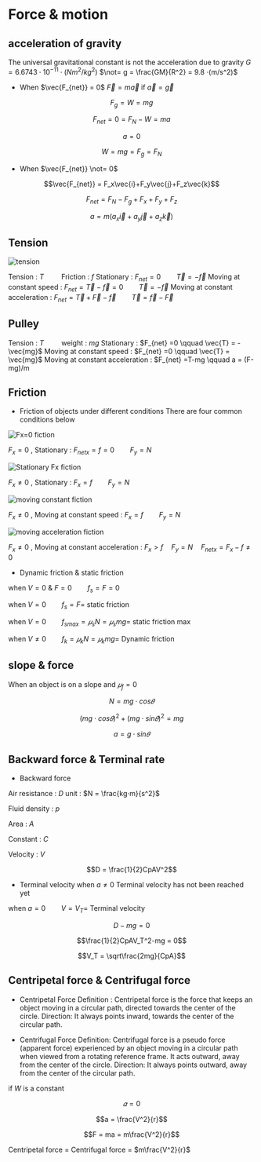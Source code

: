 # Force & motion
## acceleration of gravity

The universal gravitational constant is not the acceleration due to gravity
$G = 6.6743⋅10^{-11}⋅(Nm^2/kg^2)$
$\not= g = \frac{GM}{R^2} = 9.8 ⋅(m/s^2)$

* When $\vec{F_{net}} = 0$
$\vec{F} = m\vec{a}$ if $\vec{a} = \vec{g}$

$$F_g = W = mg$$

$$F_{net} = 0 = F_N-W = ma$$

$$a = 0$$

$$W = mg = F_g = F_N$$

* When $\vec{F_{net}} \not= 0$

$$\vec{F_{net}} = F_x\vec{i}+F_y\vec{j}+F_z\vec{k}$$

$$F_{net} = F_N-F_g+F_x+F_y+F_z$$

$$a = m(a_x\vec{i}+a_y\vec{j}+a_z\vec{k})$$

## Tension
![tension](https://hackmd.io/_uploads/ryvKxz-Mkx.png)

Tension : $T \qquad$ Friction : $f$
Stationary : $F_{net} =0 \qquad \vec{T} = -\vec{f}$
Moving at constant speed : $F_{net} = \vec{T}-\vec{f} = 0 \qquad \vec{T} = -\vec{f}$
Moving at constant acceleration : $F_{net} = \vec{T}+\vec{F}-\vec{f} \qquad \vec{T} = \vec{f}-\vec{F}$

## Pulley
Tension : $T \qquad$ weight : $mg$
Stationary : $F_{net} =0 \qquad \vec{T} = -\vec{mg}$
Moving at constant speed : $F_{net} =0 \qquad \vec{T} = \vec{mg}$
Moving at constant acceleration : $F_{net} =T-mg \qquad a = (F-mg)/m

## Friction
* Friction of objects under different conditions
There are four common conditions below

![Fx=0 fiction](https://hackmd.io/_uploads/S1Nv9zZGye.png)

$F_{x} = 0$ , Stationary : $F_{netx} = f = 0 \qquad F_y = N$

![Stationary Fx fiction](https://hackmd.io/_uploads/HJjt9fWfke.png)

$F_{x} \not= 0$ , Stationary : $F_x = f \qquad F_y = N$

![moving constant fiction](https://hackmd.io/_uploads/Bkg35fWGJg.png)

$F_{x} \not= 0$ , Moving at constant speed : $F_x = f \qquad F_y = N$

![moving acceleration fiction](https://hackmd.io/_uploads/S1n35MbGJe.png)

$F_{x} \not= 0$ , Moving at constant acceleration : $F_x > f \quad F_y = N \quad F_{netx} = F_x-f \not= 0$

* Dynamic friction & static friction
  
when $V = 0$ & $F = 0 \qquad f_s = F = 0$

when $V = 0 \qquad f_s = F =$ static friction

when $V = 0 \qquad f_{smax} = 𝜇_sN = 𝜇_smg =$ static friction max

when $V \not= 0 \qquad f_k = 𝜇_kN = 𝜇_kmg =$ Dynamic friction
	
## slope & force

When an object is on a slope and $𝜇_f = 0$

$$N = mg⋅cos𝜃$$

$$(mg⋅cos𝜃)^2+(mg⋅sin𝜃)^2 = mg$$

$$a = g⋅sin𝜃$$

## Backward force & Terminal rate
* Backward force

Air resistance : $D$ unit : $N = \frac{kg⋅m}{s^2}$

Fluid density : $p$

Area : $A$

Constant : $C$

Velocity : $V$

$$D = \frac{1}{2}CpAV^2$$ 

* Terminal velocity
when $a \not= 0$ Terminal velocity has not been reached yet

when $a = 0 \qquad V = V_T =$ Terminal velocity 

$$D-mg = 0$$

$$\frac{1}{2}CpAV_T^2-mg = 0$$

$$V_T = \sqrt\frac{2mg}{CpA}$$

## Centripetal force & Centrifugal force
* Centripetal Force
Definition : Centripetal force is the force that keeps an object moving in a circular path, directed towards the center of the circle.
Direction: It always points inward, towards the center of the circular path.

* Centrifugal Force
Definition: Centrifugal force is a pseudo force (apparent force) experienced by an object moving in a circular path when viewed from a rotating reference frame. It acts outward, away from the center of the circle.
Direction: It always points outward, away from the center of the circular path.

if $W$ is a constant

$$𝛼 = 0$$

$$a = \frac{V^2}{r}$$

$$F = ma = m\frac{V^2}{r}$$

Centripetal force $=$ Centrifugal force = $m\frac{V^2}{r}$
